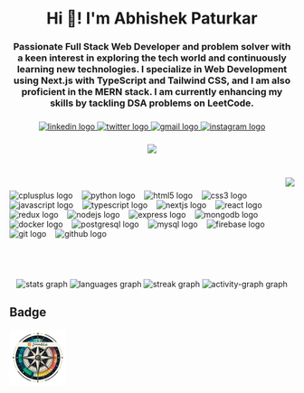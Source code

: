 <h1 align="center">Hi 👋! I'm Abhishek Paturkar</h1>
<h3 align="center">Passionate Full Stack Web Developer and problem solver with a keen interest in exploring the tech world and continuously learning new technologies. I specialize in Web Development using Next.js with TypeScript and Tailwind CSS, and I am also proficient in the MERN stack. I am currently enhancing my skills by tackling DSA problems on LeetCode.</h3>

###

<div align="center">
  <a href="https://www.linkedin.com/in/abhishek-paturkar-810359245/" target="_blank">
    <img src="https://raw.githubusercontent.com/maurodesouza/profile-readme-generator/master/src/assets/icons/social/linkedin/default.svg" width="52" height="40" alt="linkedin logo"  />
  </a>
  <a href="https://x.com/abhi_paturkar" target="_blank">
    <img src="https://raw.githubusercontent.com/maurodesouza/profile-readme-generator/master/src/assets/icons/social/twitter/default.svg" width="52" height="40" alt="twitter logo"  />
  </a>
  <a href="mailto:paturkarabhishek03@gmail.com" target="_blank">
    <img src="https://raw.githubusercontent.com/maurodesouza/profile-readme-generator/master/src/assets/icons/social/gmail/default.svg" width="52" height="40" alt="gmail logo"  />
  </a>
  <a href="https://www.instagram.com/abhiii_03_05/" target="_blank">
    <img src="https://raw.githubusercontent.com/maurodesouza/profile-readme-generator/master/src/assets/icons/social/instagram/default.svg" width="52" height="40" alt="instagram logo"  />
  </a>
</div>

###

<div align="center">
  <img src="https://visitor-badge.laobi.icu/badge?page_id=abhishekpaturkar.abhishekpaturkar&right_color=darkviolet&left_text=Profile%20Views"  />
</div>

###

<br clear="both">

<img align="right" height="180" src="https://camo.githubusercontent.com/19db51af5f90f1b152bc0b9078f5fe97053955be5074f03f17019c70345bdcdb/68747470733a2f2f6d69726f2e6d656469756d2e636f6d2f6d61782f313336302f302a37513379765349765f7430696f4a2d5a2e676966"  />

###

<div align="left">
  <img src="https://cdn.jsdelivr.net/gh/devicons/devicon/icons/cplusplus/cplusplus-original.svg" height="40" alt="cplusplus logo"  />
  <img width="8" />
  <img src="https://cdn.jsdelivr.net/gh/devicons/devicon/icons/python/python-original.svg" height="40" alt="python logo"  />
  <img width="8" />
  <img src="https://cdn.jsdelivr.net/gh/devicons/devicon/icons/html5/html5-original.svg" height="40" alt="html5 logo"  />
  <img width="8" />
  <img src="https://cdn.jsdelivr.net/gh/devicons/devicon/icons/css3/css3-original.svg" height="40" alt="css3 logo"  />
  <img width="8" />
  <img src="https://cdn.jsdelivr.net/gh/devicons/devicon/icons/javascript/javascript-original.svg" height="40" alt="javascript logo"  />
  <img width="8" />
  <img src="https://cdn.jsdelivr.net/gh/devicons/devicon/icons/typescript/typescript-original.svg" height="40" alt="typescript logo"  />
  <img width="8" />
  <img src="https://cdn.jsdelivr.net/gh/devicons/devicon/icons/nextjs/nextjs-original.svg" height="40" alt="nextjs logo"  />
  <img width="8" />
  <img src="https://cdn.jsdelivr.net/gh/devicons/devicon/icons/react/react-original.svg" height="40" alt="react logo"  />
  <img width="8" />
  <img src="https://cdn.jsdelivr.net/gh/devicons/devicon/icons/redux/redux-original.svg" height="40" alt="redux logo"  />
  <img width="8" />
  <img src="https://cdn.jsdelivr.net/gh/devicons/devicon/icons/nodejs/nodejs-original.svg" height="40" alt="nodejs logo"  />
  <img width="8" />
  <img src="https://cdn.jsdelivr.net/gh/devicons/devicon/icons/express/express-original.svg" height="40" alt="express logo"  />
  <img width="8" />
  <img src="https://cdn.jsdelivr.net/gh/devicons/devicon/icons/mongodb/mongodb-original.svg" height="40" alt="mongodb logo"  />
  <img width="8" />
  <img src="https://cdn.jsdelivr.net/gh/devicons/devicon/icons/docker/docker-original.svg" height="40" alt="docker logo"  />
  <img width="8" />
  <img src="https://cdn.jsdelivr.net/gh/devicons/devicon/icons/postgresql/postgresql-original.svg" height="40" alt="postgresql logo"  />
  <img width="8" />
  <img src="https://cdn.jsdelivr.net/gh/devicons/devicon/icons/mysql/mysql-original.svg" height="40" alt="mysql logo"  />
  <img width="8" />
  <img src="https://cdn.jsdelivr.net/gh/devicons/devicon/icons/firebase/firebase-plain.svg" height="40" alt="firebase logo"  />
  <img width="8" />
  <img src="https://cdn.jsdelivr.net/gh/devicons/devicon/icons/git/git-original.svg" height="40" alt="git logo"  />
  <img width="8" />
  <img src="https://cdn.jsdelivr.net/gh/devicons/devicon/icons/github/github-original.svg" height="40" alt="github logo"  />
</div>

###

<br clear="both">

<div align="center">
  <img src="https://github-readme-stats.vercel.app/api?username=abhishekpaturkar&hide_title=false&hide_rank=true&show_icons=true&include_all_commits=true&count_private=true&disable_animations=false&theme=highcontrast&locale=en&hide_border=false&order=1&custom_title=GitHub%20Stats" height="200" alt="stats graph"  />
  <img src="https://github-readme-stats.vercel.app/api/top-langs?username=abhishekpaturkar&locale=en&hide_title=false&layout=compact&card_width=320&langs_count=5&theme=highcontrast&hide_border=false&order=2&custom_title=Languages" height="194" alt="languages graph"  />
  <img src="https://streak-stats.demolab.com?user=abhishekpaturkar&locale=en&mode=daily&theme=highcontrast&hide_border=false&border_radius=5&order=3" height="200" alt="streak graph"  />
  <img src="https://github-readme-activity-graph.vercel.app/graph?username=abhishekpaturkar&radius=16&theme=high-contrast&area=true&order=5&custom_title=Contribution%20Graph" height="300" alt="activity-graph graph"  />
</div>

###

## Badge
<img src="https://github.com/girlscript/gssoc-website-new/blob/main/public/badges/1.png" width="100px" height="100px" />

